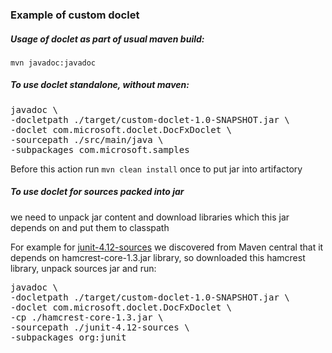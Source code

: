 
### Example of custom doclet

##### Usage of doclet as part of usual maven build:  
`mvn javadoc:javadoc`

##### To use doclet standalone, without maven:    
<pre>
javadoc \
-docletpath ./target/custom-doclet-1.0-SNAPSHOT.jar \
-doclet com.microsoft.doclet.DocFxDoclet \
-sourcepath ./src/main/java \
-subpackages com.microsoft.samples
</pre>
Before this action run `mvn clean install` once to put jar into artifactory

##### To use doclet for sources packed into jar  
we need to unpack jar content and download libraries which this jar depends on 
and put them to classpath  

For example for [junit-4.12-sources](https://mvnrepository.com/artifact/junit/junit/4.12) we discovered from Maven central 
that it depends on hamcrest-core-1.3.jar library, so downloaded this hamcrest library, unpack sources jar and run:
<pre>
javadoc \
-docletpath ./target/custom-doclet-1.0-SNAPSHOT.jar \
-doclet com.microsoft.doclet.DocFxDoclet \
-cp ./hamcrest-core-1.3.jar \
-sourcepath ./junit-4.12-sources \
-subpackages org:junit
</pre>
